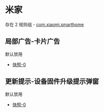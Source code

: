 # 米家

存在 2 规则组 - [com.xiaomi.smarthome](/src/apps/com.xiaomi.smarthome.ts)

## 局部广告-卡片广告

默认禁用

- [快照-0](https://i.gkd.li/import/12639658)

## 更新提示-设备固件升级提示弹窗

默认禁用

- [快照-0](https://i.gkd.li/import/12639671)
